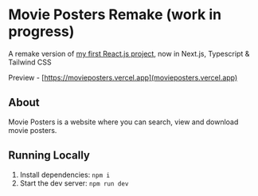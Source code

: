 # Movie Posters Remake (work in progress)

A remake version of [my first React.js project](https://github.com/HtetOoWaiYan/movie-posters), now in Next.js, Typescript & Tailwind CSS

Preview - [https://movieposters.vercel.app](movieposters.vercel.app)

## About

Movie Posters is a website where you can search, view and download movie posters.

## Running Locally

1. Install dependencies: `npm i`
1. Start the dev server: `npm run dev`
